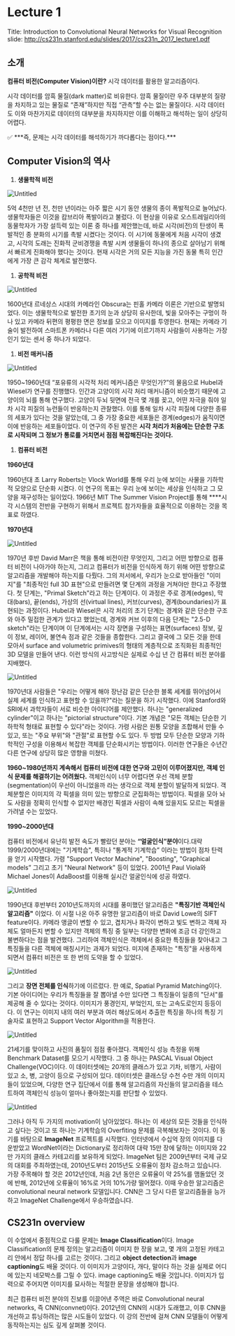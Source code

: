 # Lecture 1

Title: Introduction to Convolutional Neural Networks for Visual Recognition
slide: http://cs231n.stanford.edu/slides/2017/cs231n_2017_lecture1.pdf

## 소개

**컴퓨터 비전(Computer Vision)이란?** 시각 데이터를 활용한 알고리즘이다. 

시각 데이터를 암흑 물질(dark matter)로 비유한다. 암흑 물질이란 우주 대부분의 질량을 차지하고 있는 물질로 “존재”하지만 직접 “관측”할 수는 없는 물질이다. 시각 데이터도 이와 마찬가지로 데이터의 대부분을 차지하지만 이를 이해하고 해석하는 일이 상당히 어렵다. 

<aside>
✅ ***즉, 문제는 시각 데이터를 해석하기가 까다롭다는 점이다.***

</aside>

## Computer Vision의 역사

1. **생물학적 비전**

![Untitled](Lecture%201%205b5b0bb781354532a1d2c042d2eb812c/Untitled.png)

5억 4천만 년 전, 천만 년이라는 아주 짧은 시기 동안 생물의 종이 폭발적으로 늘어났다. 생물학자들은 이것을 캄브리아 폭발이라고 불렀다. 이 현상을 이유로 오스트레일리아의 동물학자가 가장 설득력 있는 이론 중 하나를 제안했는데, 바로 시각(비전)의 탄생이 폭발적인 종 분화의 시기를 촉발 시켰다는 것이다. 이 시기에 동물에게 처음 시각이 생겼고, 시각의 도래는 진화적 군비경쟁을 촉발 시켜 생물들이 하나의 종으로 살아남기 위해서 빠르게 진화해야 했다는 것이다. 현재 시각은 거의 모든 지능을 가진 동물 특히 인간에게 가장 큰 감각 체계로 발전했다. 

1. **공학적 비전**

![Untitled](Lecture%201%205b5b0bb781354532a1d2c042d2eb812c/Untitled%201.png)

1600년대 르네상스 시대의 카메라인 Obscura는 핀홀 카메라 이론은 기반으로 발명되었다. 이는 생물학적으로 발전한 초기의 눈과 상당히 유사한데, 빛을 모아주는 구멍이 하나 있고 카메라 뒤편의 평평한 면은 정보를 모으고 이미지를 투영한다. 현재는 카메라 기술이 발전하여 스마트폰 카메라나 다른 여러 기기에 이르기까지 사람들이 사용하는 가장 인기 있는 센서 중 하나가 되었다.  

1. **비전 매커니즘** 

![Untitled](Lecture%201%205b5b0bb781354532a1d2c042d2eb812c/Untitled%202.png)

1950~1960년대 “포유류의 시각적 처리 메커니즘은 무엇인가?”의 물음으로 Hubel과 Wiesel가 연구를 진행했다. 인간과 고양이의 시각 처리 매커니즘이 비슷했기 때문에 고양이의 뇌를 통해 연구했다. 고양이 두뇌 뒷면에 전극 몇 개를 꽂고, 어떤 자극을 줘야 일차 시각 피질의 뉴런들이 반응하는지 관찰했다. 이를 통해 일차 시각 피질에 다양한 종류의 세포가 있다는 것을 알았는데, 그 중 가장 중요한 세포들은 경계(edges)가 움직이면 이에 반응하는 세포들이었다. 이 연구의 주된 발견은 **시각 처리가 처음에는 단순한 구조로 시작되며 그 정보가 통로를 거치면서 점점 복잡해진다는 것이다.** 

1. **컴퓨터 비전**

**1960년대**

1960년대 초 Larry Roberts는 Vlock World를 통해 우리 눈에 보이는 사물을 기하학적 모양으로 단순화 시켰다. 이 연구의 목표는 우리 눈에 보이는 세상을 인식하고 그 모양을 재구성하는 일이었다. 1966년 MIT The Summer Vision Project를 통해 ****시각 시스템의 전반을 구현하기 위해서 프로젝트 참가자들을 효율적으로 이용하는 것을 목표로 하였다.  

**1970년대**

![Untitled](Lecture%201%205b5b0bb781354532a1d2c042d2eb812c/Untitled%203.png)

1970년 후반 David Marr은 책을 통해 비전이란 무엇인지, 그리고 어떤 방향으로 컴퓨터 비전이 나아가야 하는지, 그리고 컴퓨터가 비전을 인식하게 하기 위해 어떤 방향으로 알고리즘을 개발해야 하는지를 다뤘다. 그의 저서에서, 우리가 눈으로 받아들인 "이미지"를 "최종적인 full 3D 표현"으로 만들려면 몇 단계의 과정을 거쳐야만 한다고 주장했다. 첫 단계는, "Primal Sketch"라고 하는 단계이다. 이 과정은 주로 경계(edges), 막대(bars), 끝(ends), 가상의 선(virtual lines), 커브(curves), 경계(boundaries)가 표현되는 과정이다. Hubel과 Wiesel은 시각 처리의 초기 단계는 경계와 같은 단순한 구조와 아주 밀접한 관계가 있다고 했었는데, 경계와 커브 이후의 다음 단계는 "2.5-D sketch"라는 단계이며 이 단계에서는 시각 장면을 구성하는 표면(surfaces) 정보, 깊이 정보, 레이어, 불연속 점과 같은 것들을 종합한다. 그리고 결국에 그 모든 것을 한데 모아서 surface and volumetric primives의 형태의 계층적으로 조직화된 최종적인 3D 모델을 만들어 낸다. 이런 방식의 사고방식은 실제로 수십 년 간 컴퓨터 비전 분야를 지배했다.

![Untitled](Lecture%201%205b5b0bb781354532a1d2c042d2eb812c/Untitled%204.png)

1970년대 사람들은 "우리는 어떻게 해야 장난감 같은 단순한 블록 세계를 뛰어넘어서 실제 세계를 인식하고 표현할 수 있을까?"라는 질문을 하기 시작했다. 이에 Stanford와 SRI에서 과학자들이 서로 비슷한 아이디어를 제안했다. 하나는 "generalized cylinder"이고 하나는 "pictorial structure"이다. 기본 개념은 "모든 객체는 단순한 기하학적 형태로 표현할 수 있다"라는 것이다. 가령 사람은 원통 모양을 조합해서 만들 수 있고, 또는 "주요 부위"와 "관절"로 표현할 수도 있다. 두 방법 모두 단순한 모양과 기하학적인 구성을 이용해서 복잡한 객체를 단순화시키는 방법이다. 이러한 연구들은 수년간 다른 연구에 상당히 많은 영향을 미쳤다.

**1960~1980년까지 계속해서 컴퓨터 비전에 대한 연구와 고민이 이루어졌지만, 객체 인식 문제를 해결하기는 어려웠다.** 객체인식이 너무 어렵다면 우선 객체 분할(segmentation)이 우선이 아니었을까 라는 생각으로 객체 분할이 발달하게 되었다. 객체분할은 이미지의 각 픽셀을 의미 있는 방향으로 군집화하는 방법이다. 픽셀을 모아 놔도 사람을 정확히 인식할 수 없지만 배경인 픽셀과 사람이 속해 있을지도 모르는 픽셀을 가려낼 수는 있었다. 

**1990~2000년대**

컴퓨터 비전에서 유난히 발전 속도가 빨랐던 분야는 **“얼굴인식”분야**이다.대략 1999/2000년대에는 "기계학습", 특히나 "통계적 기계학습” 이라는 방법이 점차 탄력을 얻기 시작했다. 가령 "Support Vector Machine", "Boosting", "Graphical models” 그리고 초기 "Neural Network" 등이 있었다. 2001년 Paul Viola와 Michael Jones이 AdaBoost를 이용해 실시간 얼굴인식에 성공 하였다. 

![Untitled](Lecture%201%205b5b0bb781354532a1d2c042d2eb812c/Untitled%205.png)

1990년대 후반부터 2010년도까지의 시대를 풍미했던 알고리즘은 **"특징기반 객체인식 알고리즘"** 이었다. 이 시절 나온 아주 유명한 알고리즘이 바로 David Lowe의 SIFT feature이다. 카메라 앵글이 변할 수 있고, 겹치거나 화각이 변하고 빛도 변하고 객체 자체도 얼마든지 변할 수 있지만 객체의 특징 중 일부는 다양한 변화에 조금 더 강인하고 불변하다는 점을 발견했다. 그리하여 객체인식은 객체에서 중요한 특징들을 찾아내고 그 특징들을 다른 객체에 매칭시키는 과제가 되었다. 미지에 존재하는 "특징"을 사용하게 되면서 컴퓨터 비전은 또 한 번의 도약을 할 수 있었다.

![Untitled](Lecture%201%205b5b0bb781354532a1d2c042d2eb812c/Untitled%206.png)

그리고 **장면 전체를 인식**하기에 이르렀다. 한 예로, Spatial Pyramid Matching이다. 기본 아이디어는 우리가 특징들을 잘 뽑아낼 수만 있다면 그 특징들이 일종의 "단서"를 제공해 줄 수 있다는 것이다. 이미지가 풍경인지, 부엌인지, 또는 고속도로인지 등등이다. 이 연구는 이미지 내의 여러 부분과 여러 해상도에서 추출한 특징을 하나의 특징 기술자로 표현하고 Support Vector Algorithm을 적용한다.

![Untitled](Lecture%201%205b5b0bb781354532a1d2c042d2eb812c/Untitled%207.png)

21세기를 맞이하고 사진의 품질이 점점 좋아졌다. 객체인식 성능 측정을 위해 Benchmark Dataset를 모으기 시작했다. 그 중 하나는 PASCAL Visual Object Challenge(VOC)이다. 이 데이터셋에는 20개의 클래스가 있고 기차, 비행기, 사람이 있고 소, 병, 고양이 등으로 구성되어 있다. 데이터셋은 클래스당 수천 수만 개의 이미지들이 있었으며, 다양한 연구 집단에서 이를 통해 알고리즘의 자신들의 알고리즘을 테스트하여 객체인식 성능이 얼마나 좋아졌는지를 판단할 수 있었다.

![Untitled](Lecture%201%205b5b0bb781354532a1d2c042d2eb812c/Untitled%208.png)

그러나 아직 두 가지의 motivation이 남아있었다. 하나는 이 세상의 모든 것들을 인식하고 싶다는 것이고 또 하나는 기계학습의 Overfiting 문제를 극복해보자는 것이다. 이 동기를 바탕으로 **ImageNet** 프로젝트를 시작했다. 인터넷에서 수십억 장의 이미지를 다운받았고 WordNet이라는 Dictionary로 정리하여 대략 15만 장에 달하는 이미지와 22만 가지의 클래스 카테고리를 보유하게 되었다. ImageNet 팀은 2009년부터 국제 규모의 대회를 주최하였는데, 2010년도부터 2015년도 오류율이 점차 감소하고 있습니다. 가장 주목해야 할 것은 2012년인데, 처음 2년 동안은 오류율이 약 25%를 맴돌았던 것에 반해, 2012년에 오류율이 16%로 거의 10%가량 떨어졌다. 이때 우승한 알고리즘은 convolutional neural network 모델입니다. CNN은 그 당시 다른 알고리즘들을 능가하고 ImageNet Challenge에서 우승하였습니다.

## CS231n overview

이 수업에서 중점적으로 다룰 문제는 **Image Classification**이다. Image Classification의 문제 정의는 알고리즘이 이미지 한 장을 보고, 몇 개의 고정된 카테고리 안에서 정답 하나를 고르는 것이다. 그리고 **object detection**과 **image captioning**도 배울 것이다. 이 이미지가 고양이다, 개다, 말이다 하는 것을 실제로 어디에 있는지 네모박스를 그릴 수 있다. image captioning도 배울 것입니다. 이미지가 입력으로 주어지면 이미지를 묘사하는 적절한 문장을 생성해야 합니다.

최근 컴퓨터 비전 분야의 진보를 이끌어낸 주역은 바로 Convolutional neural networks, 즉 CNN(convnet)이다. 2012년의 CNN의 시대가 도래했고, 이후 CNN을 개선하고 튜닝하려는 많은 시도들이 있었다. 이 강의 전반에 걸쳐 CNN 모델들이 어떻게 동작하는지는 심도 깊게 살펴볼 것이다.